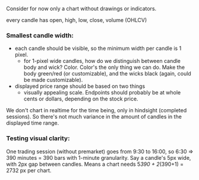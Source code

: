Consider for now only a chart without drawings or indicators.

every candle has open, high, low, close, volume (OHLCV)

### Smallest candle width:

-   each candle should be visible, so the minimum width per candle is 1 pixel.
    -   for 1-pixel wide candles, how do we distinguish between candle body and
        wick? Color. Color's the only thing we can do. Make the body green/red (or
        customizable), and the wicks black (again, could be made customizable).
-   displayed price range should be based on two things
    -   visually appealing scale. Endpoints should probably be at whole cents or
        dollars, depending on the stock price.

We don't chart in realtime for the time being, only in hindsight (completed
sessions). So there's not much variance in the amount of candles in the
displayed time range.

### Testing visual clarity:

One trading session (without premarket) goes from 9:30 to 16:00, so 6:30 => 390
minutes = 390 bars with 1-minute granularity. Say a candle's 5px wide, with 2px
gap between candles. Means a chart needs 5*390 + 2*(390+1) = 2732 px per chart.
